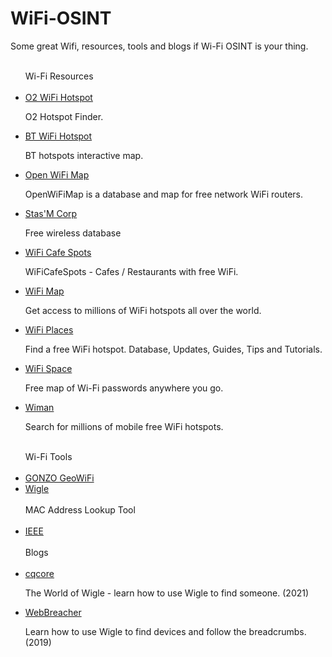 # WiFi-OSINT
<p>Some great Wifi, resources, tools and blogs if Wi-Fi OSINT is your thing.</p>
<ul>
<br>
Wi-Fi Resources
<br><br/>
 <li><a href="https://o2wifi.co.uk/hotspot">O2 WiFi Hotspot</a></li>
  <p>O2 Hotspot Finder.</p>
 <li><a href="https://www.btwifi.com/find/">BT WiFi Hotspot</a></li>
  <p>BT hotspots interactive map.</p>
 <li><a href="https://openwifimap.net/#map">Open WiFi Map</a></li>
  <p>OpenWiFiMap is a database and map for free network WiFi routers.</p>
 <li><a href="https://3wifi.stascorp.com/find">Stas'M Corp</a></li> 
  <p>Free wireless database</p>
 <li><a href="https://www.wificafespots.com/">WiFi Cafe Spots</a></li>
  <p>WiFiCafeSpots - Cafes / Restaurants with free WiFi.</p>
 <li><a href="https://www.wifimap.io/">WiFi Map</a></li>
  <p>Get access to millions of WiFi hotspots all over the world.</p>
 <li><a href="https://wifiplaces.evidweb.com/">WiFi Places</a></li>
  <p>Find a free WiFi hotspot. Database, Updates, Guides, Tips and Tutorials.</p>
 <li><a href="https://wifispc.com/">WiFi Space</a></li>
  <p>Free map of Wi-Fi passwords anywhere you go.</p> 
 <li><a href="https://www.wiman.me/">Wiman</a></li>
  <p>Search for millions of mobile free WiFi hotspots.</p>
 <br>
Wi-Fi Tools
<br><br/>
<li><a href="https://github.com/GONZOsint/geowifi">GONZO GeoWiFi</a></li>
<li><a href="https://wigle.net/">Wigle</a></li>
<br>
MAC Address Lookup Tool
<br><br/>
<li><a href="http://standards-oui.ieee.org/oui/oui.txt">IEEE</a></li>
<br>
 Blogs
<br><br/>
<li><a href="https://www.cqcore.uk/the-world-of-wigle/">cqcore</a></li>
 <p>The World of Wigle - learn how to use Wigle to find someone. (2021)</p>
<li><a href="https://osintcurio.us/2019/01/15/tracking-all-the-wifi-things/">WebBreacher</a></li>
 <p>Learn how to use Wigle to find devices and follow the breadcrumbs. (2019)</p>
</ul>
